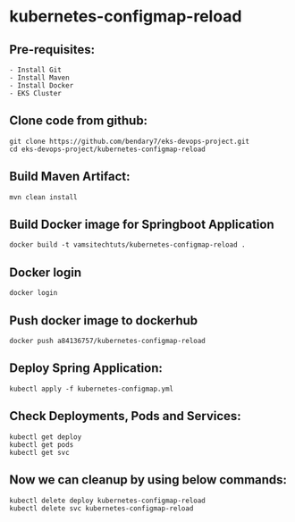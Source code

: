 # kubernetes-configmap-reload

Pre-requisites:
--------
    - Install Git
    - Install Maven
    - Install Docker
    - EKS Cluster
    
Clone code from github:
-------
    git clone https://github.com/bendary7/eks-devops-project.git
    cd eks-devops-project/kubernetes-configmap-reload
    
Build Maven Artifact:
-------
    mvn clean install
 
Build Docker image for Springboot Application
--------------
    docker build -t vamsitechtuts/kubernetes-configmap-reload .
  
Docker login
-------------
    docker login
    
Push docker image to dockerhub
-----------
    docker push a84136757/kubernetes-configmap-reload
    
Deploy Spring Application:
--------
    kubectl apply -f kubernetes-configmap.yml
    
Check Deployments, Pods and Services:
-------

    kubectl get deploy
    kubectl get pods
    kubectl get svc
    


Now we can cleanup by using below commands:
--------
    kubectl delete deploy kubernetes-configmap-reload
    kubectl delete svc kubernetes-configmap-reload
